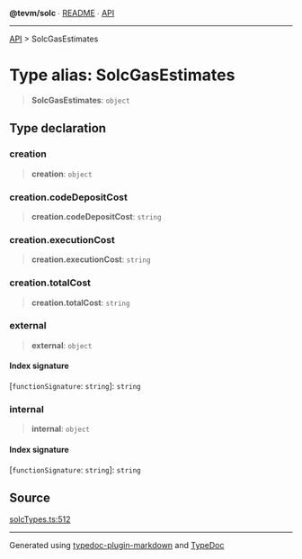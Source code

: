 **@tevm/solc** ∙ [README](../README.md) ∙ [API](../API.md)

***

[API](../API.md) > SolcGasEstimates

# Type alias: SolcGasEstimates

> **SolcGasEstimates**: `object`

## Type declaration

### creation

> **creation**: `object`

### creation.codeDepositCost

> **creation.codeDepositCost**: `string`

### creation.executionCost

> **creation.executionCost**: `string`

### creation.totalCost

> **creation.totalCost**: `string`

### external

> **external**: `object`

#### Index signature

 \[`functionSignature`: `string`\]: `string`

### internal

> **internal**: `object`

#### Index signature

 \[`functionSignature`: `string`\]: `string`

## Source

[solcTypes.ts:512](https://github.com/evmts/tevm-monorepo/blob/main/bundler-packages/solc/src/solcTypes.ts#L512)

***
Generated using [typedoc-plugin-markdown](https://www.npmjs.com/package/typedoc-plugin-markdown) and [TypeDoc](https://typedoc.org/)
